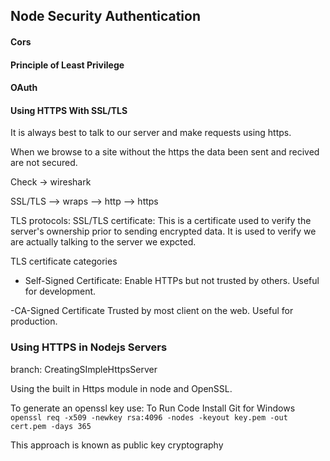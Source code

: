 ## Node Security Authentication

#### Cors

#### Principle of Least Privilege

#### OAuth

#### Using HTTPS With SSL/TLS

It is always best to talk to our server and make requests using https.

When we browse to a site without the https the data been sent and recived are not secured.

Check -> wireshark

SSL/TLS --> wraps --> http --> https

TLS protocols:
SSL/TLS certificate: This is a certificate used to verify the server's ownership prior to sending encrypted data.
It is used to verify we are actually talking to the server we expcted.

TLS certificate categories

- Self-Signed Certificate:
  Enable HTTPs but not trusted by others. Useful for development.

-CA-Signed Certificate
Trusted by most client on the web. Useful for production.

### Using HTTPS in Nodejs Servers

branch: CreatingSImpleHttpsServer

Using the built in Https module in node and OpenSSL.

To generate an openssl key use:
To Run Code Install Git for Windows
`openssl req -x509 -newkey rsa:4096 -nodes -keyout key.pem -out cert.pem -days 365`

This approach is known as public key cryptography
